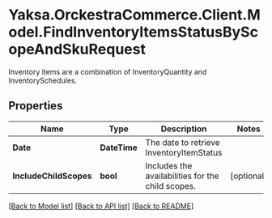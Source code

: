 # Yaksa.OrckestraCommerce.Client.Model.FindInventoryItemsStatusByScopeAndSkuRequest
Inventory items are a combination of InventoryQuantity and InventorySchedules.

## Properties

Name | Type | Description | Notes
------------ | ------------- | ------------- | -------------
**Date** | **DateTime** | The date to retrieve InventoryItemStatus | 
**IncludeChildScopes** | **bool** | Includes the availabilities for the child scopes. | [optional] 

[[Back to Model list]](../README.md#documentation-for-models) [[Back to API list]](../README.md#documentation-for-api-endpoints) [[Back to README]](../README.md)

